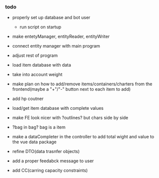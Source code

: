 ### todo




- properly set up database and bot user 
    - run script on startup

- make entetyManager, entityReader, entityWriter
- connect entity manager with main program
- adjust rest of program



- load item database with data
- take into account weight


- make plan on how to add/remove items/containers/charters from the frontend(maybe a "+"/"-" button next to each item to add)
- add hp coutner


- load/get item database with complete values
- make FE look nicer with ?outlines? but chars side by side

- ?bag in bag? bag is a item
- make  a dataCompleter in the controller to add total wight and value to the vue data package

- refine DTO(data trasnfer objects)
- add a proper feedabck message to user
- add CC(carring capacity constraints)














